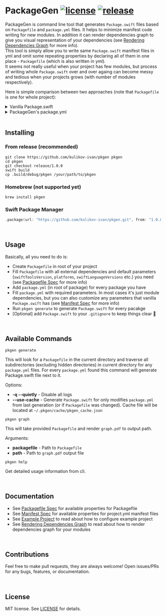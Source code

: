 # PackageGen [![license](https://img.shields.io/badge/license-MIT-lightgrey.svg)](https://github.com/kulikov-ivan/pkgen/master/LICENSE) [![release](https://img.shields.io/github/release/kulikov-ivan/pkgen.svg)](https://github.com/kulikov-ivan/pkgen/releases)

PackageGen is command line tool that generates `Package.swift` files based on `Packagefile` and `package.yml` files. It helps to minimize manifest code writing for new modules. In addition it can render dependencies graph to give you visual representation of your dependencies (see [Rendering Dependencies Graph](https://github.com/kulikov-ivan/pkgen/blob/dev/Docs/GraphRendering.md) for more info).  
This tool is simply allow you to write same `Package.swift` manifest files in yml and omit some repeating properties by declaring all of them in one place - `Packagefile` (which is also written in yml).  
It seems not really useful when your project has few modules, but process of writing whole `Package.swift` over and over againg can become messy and tedious when your projects grows (with number of modules respectively).  

Here is simple comparison between two approaches (note that `Packagefile` is one for whole project):

<details>
<summary>Vanilla Package.swift</summary>

<br />

```swift
// swift-tools-version:5.3

import PackageDescription

let name: String = "ModuleA"

let platforms: [SupportedPlatform] = [
    .iOS(.v14)
]

let dependencies: [Package.Dependency] = [
    .package(path: "../ModuleB"),
    .package(path: "../ModuleC"),
    .package(path: "../ModuleD"),
    .package(url: "https://github.com/ReactiveX/RxSwift.git", .exact("6.2.0")),
    .package(url: "https://github.com/Alamofire/Alamofire.git", .upToNextMajor(from: "5.2.0"))
]

let products: [Product] = [
    .library(
        name: "ModuleA",
        targets: [
            "ModuleA"
        ]
    )
]

let targets: [Target] = [
    .target(
        name: "ModuleA",
        dependencies: [
            .product(name: "ModuleB", package: "ModuleB"),
            .product(name: "ModuleC", package: "ModuleC"),
            .product(name: "ModuleD", package: "ModuleD"),
            .product(name: "RxSwift", package: "RxSwift"),
            .product(name: "Alamofire", package: "Alamofire")
        ],
        path: "Sources"
    )
]

let package = Package(
    name: name,
    platforms: platforms,
    products: products,
    dependencies: dependencies,
    targets: targets
)
```
</details>
<details>
<summary>PackageGen's package.yml</summary>

<br />

`Packagefile`:
```yml
swiftToolsVersion: '5.3'

platforms:
  iOS: v14

dependencies:
  - github: ReactiveX/RxSwift
    exact: '6.2.0'
  - github: Alamofire/Alamofire
    upToNextMajor: '5.2.0'

```
`package.yml`:
```yml
dependencies:
  - ModuleB
  - ModuleC
  - ModuleD
  - RxSwift
  - PromiseKit
```
</details>

<br />

## Installing

### From release (recommended)

```shell
git clone https://github.com/kulikov-ivan/pkgen pkgen
cd pkgen
git checkout release/1.0.0
swift build
cp .build/debug/pkgen /your/path/to/pkgen
```

### Homebrew (not supported yet)

```shell
brew install pkgen
```

### Swift Package Manager

```swift
.package(url: "https://github.com/kulikov-ivan/pkgen.git", from: "1.0.0")
```

<br />

## Usage

Basically, all you need to do is:
- Create `Packagefile` in root of your project
- Fill `Packagefile` with all external dependencies and default parameters (`swiftToolsVersion`, `platforms`, `swiftLanguageVersions` etc.) you need (see [Packagefile Spec](https://github.com/kulikov-ivan/pkgen/blob/dev/Docs/PackagefileSpec.md) for more info)
- Add `package.yml` (in root of package) for every package you have
- Fill `package.yml` with required parameters. In most cases it's just module dependencies, but you can also customize any parameters that vanilla `Package.swift` has (see [Manifest Spec](https://github.com/kulikov-ivan/pkgen/blob/dev/Docs/ManifestSpec.md) for more info)
- Run `pkgen generate` to generate `Package.swift` for every pacakge
- [Optional] add `Package.swift` to your `.gitignore` to keep things clear 🙂

<br />

## Available Commands

```shell
pkgen generate
```

This will look for a `Packagefile` in the current directory and traverse all subdirectories (excluding hidden directories) in current directory for any `package.yml` files. For every `package.yml` found this command will generate Package.swift file next to it.

Options:

- **-q --quietly** - Disable all logs
- **--use-cache** - Generate `Package.swift` for only modifies `package.yml` from last generation (or if `Packagefile` was changed). Cache file will be located at `~/.pkgen/cache/pkgen_cache.json`

```shell
pkgen graph
```

This will take provided `Packagefile` and render `graph.pdf` to output path.

Arguments:

- **packagefile** - Path to `Packagefile`
- **path** - Path to `graph.pdf` output file

```shell
pkgen help
```

Get detailed usage information from cli.

<br />

## Documentation

- See [Packagefile Spec](https://github.com/kulikov-ivan/pkgen/blob/dev/Docs/PackagefileSpec.md) for available properties for Packagefile
- See [Manifest Spec](https://github.com/kulikov-ivan/pkgen/blob/dev/Docs/ManifestSpec.md) for available properties for project.yml manifest files
- See [Example Project](https://github.com/kulikov-ivan/pkgen/blob/dev/Docs/ExampleProject.md) to read about how to configure example project
- See [Rendering Dependencies Graph](https://github.com/kulikov-ivan/pkgen/blob/dev/Docs/GraphRendering.md) to read about how to render dependencies graph for your modules

<br />

## Contributions
Feel free to make pull requests, they are always welcome! Open issues/PRs for any bugs, features, or documentation.

<br />

## License

MIT license. See [LICENSE](LICENSE) for details.
